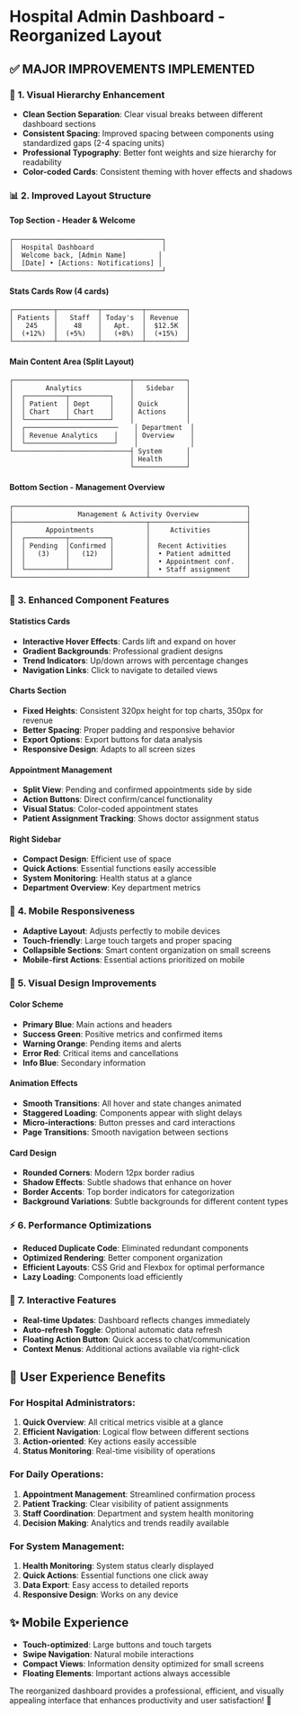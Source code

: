# Hospital Admin Dashboard - Reorganized Layout

## ✅ **MAJOR IMPROVEMENTS IMPLEMENTED**

### 🎨 **1. Visual Hierarchy Enhancement**
- **Clean Section Separation**: Clear visual breaks between different dashboard sections
- **Consistent Spacing**: Improved spacing between components using standardized gaps (2-4 spacing units)
- **Professional Typography**: Better font weights and size hierarchy for readability
- **Color-coded Cards**: Consistent theming with hover effects and shadows

### 📊 **2. Improved Layout Structure**

#### **Top Section - Header & Welcome**
```
┌─────────────────────────────────────┐
│  Hospital Dashboard                 │
│  Welcome back, [Admin Name]        │
│  [Date] • [Actions: Notifications] │
└─────────────────────────────────────┘
```

#### **Stats Cards Row (4 cards)**
```
┌──────────┬──────────┬──────────┬──────────┐
│ Patients │   Staff  │ Today's  │ Revenue  │
│   245    │    48    │   Apt.   │  $12.5K  │
│  (+12%)  │  (+5%)   │   (+8%)  │  (+15%)  │
└──────────┴──────────┴──────────┴──────────┘
```

#### **Main Content Area (Split Layout)**
```
┌─────────────────────────────┬─────────────┐
│        Analytics            │   Sidebar   │
│  ┌──────────┬──────────┐    │             │
│  │ Patient  │ Dept     │    │ Quick       │
│  │ Chart    │ Chart    │    │ Actions     │
│  └──────────┴──────────┘    │             │
│  ┌───────────────────────    │ Department  │
│  │ Revenue Analytics    │    │ Overview    │
│  └──────────────────────┘    │             │
└─────────────────────────────┤ System      │
                              │ Health      │
                              └─────────────┘
```

#### **Bottom Section - Management Overview**
```
┌──────────────────────────────────────────────────────────┐
│                Management & Activity Overview            │
├─────────────────────────────────┬────────────────────────┤
│        Appointments             │     Activities         │
│  ┌──────────┬──────────┐        │                        │
│  │ Pending  │Confirmed │        │  Recent Activities     │
│  │   (3)    │   (12)   │        │  • Patient admitted    │
│  │          │          │        │  • Appointment conf.   │
│  └──────────┴──────────┘        │  • Staff assignment    │
└─────────────────────────────────┴────────────────────────┘
```

### 🎯 **3. Enhanced Component Features**

#### **Statistics Cards**
- **Interactive Hover Effects**: Cards lift and expand on hover
- **Gradient Backgrounds**: Professional gradient designs
- **Trend Indicators**: Up/down arrows with percentage changes
- **Navigation Links**: Click to navigate to detailed views

#### **Charts Section**
- **Fixed Heights**: Consistent 320px height for top charts, 350px for revenue
- **Better Spacing**: Proper padding and responsive behavior
- **Export Options**: Export buttons for data analysis
- **Responsive Design**: Adapts to all screen sizes

#### **Appointment Management**
- **Split View**: Pending and confirmed appointments side by side
- **Action Buttons**: Direct confirm/cancel functionality
- **Visual Status**: Color-coded appointment states
- **Patient Assignment Tracking**: Shows doctor assignment status

#### **Right Sidebar**
- **Compact Design**: Efficient use of space
- **Quick Actions**: Essential functions easily accessible
- **System Monitoring**: Health status at a glance
- **Department Overview**: Key department metrics

### 📱 **4. Mobile Responsiveness**
- **Adaptive Layout**: Adjusts perfectly to mobile devices
- **Touch-friendly**: Large touch targets and proper spacing
- **Collapsible Sections**: Smart content organization on small screens
- **Mobile-first Actions**: Essential actions prioritized on mobile

### 🎨 **5. Visual Design Improvements**

#### **Color Scheme**
- **Primary Blue**: Main actions and headers
- **Success Green**: Positive metrics and confirmed items
- **Warning Orange**: Pending items and alerts
- **Error Red**: Critical items and cancellations
- **Info Blue**: Secondary information

#### **Animation Effects**
- **Smooth Transitions**: All hover and state changes animated
- **Staggered Loading**: Components appear with slight delays
- **Micro-interactions**: Button presses and card interactions
- **Page Transitions**: Smooth navigation between sections

#### **Card Design**
- **Rounded Corners**: Modern 12px border radius
- **Shadow Effects**: Subtle shadows that enhance on hover
- **Border Accents**: Top border indicators for categorization
- **Background Variations**: Subtle backgrounds for different content types

### ⚡ **6. Performance Optimizations**
- **Reduced Duplicate Code**: Eliminated redundant components
- **Optimized Rendering**: Better component organization
- **Efficient Layouts**: CSS Grid and Flexbox for optimal performance
- **Lazy Loading**: Components load efficiently

### 🔄 **7. Interactive Features**
- **Real-time Updates**: Dashboard reflects changes immediately
- **Auto-refresh Toggle**: Optional automatic data refresh
- **Floating Action Button**: Quick access to chat/communication
- **Context Menus**: Additional actions available via right-click

## 🚀 **User Experience Benefits**

### **For Hospital Administrators:**
1. **Quick Overview**: All critical metrics visible at a glance
2. **Efficient Navigation**: Logical flow between different sections
3. **Action-oriented**: Key actions easily accessible
4. **Status Monitoring**: Real-time visibility of operations

### **For Daily Operations:**
1. **Appointment Management**: Streamlined confirmation process
2. **Patient Tracking**: Clear visibility of patient assignments
3. **Staff Coordination**: Department and system health monitoring
4. **Decision Making**: Analytics and trends readily available

### **For System Management:**
1. **Health Monitoring**: System status clearly displayed
2. **Quick Actions**: Essential functions one click away
3. **Data Export**: Easy access to detailed reports
4. **Responsive Design**: Works on any device

## ✨ **Mobile Experience**
- **Touch-optimized**: Large buttons and touch targets
- **Swipe Navigation**: Natural mobile interactions
- **Compact Views**: Information density optimized for small screens
- **Floating Elements**: Important actions always accessible

The reorganized dashboard provides a professional, efficient, and visually appealing interface that enhances productivity and user satisfaction! 🎉